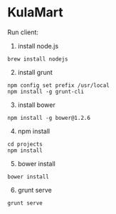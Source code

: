 KulaMart
========

Run client:

1. install node.js
  ```
  brew install nodejs
  ```
2. install grunt 
  ```
  npm config set prefix /usr/local
  npm install -g grunt-cli
  ```
3. install bower
  ```
  npm install -g bower@1.2.6
  ```
4. npm install
  ```
  cd projects
  npm install
  ```
5. bower install
  ```
  bower install
  ```
6. grunt serve
  ```
  grunt serve
  ```

